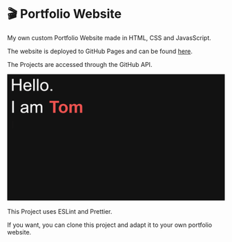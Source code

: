 # :clapper: Portfolio Website

My own custom Portfolio Website made in HTML, CSS and JavasScript.

The website is deployed to GitHub Pages and can be found [here](https://schmelto.github.io/portfolio/).

The Projects are accessed through the GitHub API.

![portfolio](./assets/portfolio.gif)

This Project uses ESLint and Prettier.

If you want, you can clone this project and adapt it to your own portfolio website. 
